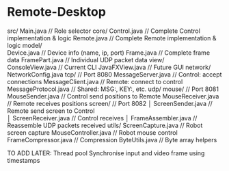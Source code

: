 # Remote-Desktop
src/
	Main.java                     // Role selector
	core/
		Control.java              // Complete Control implementation & logic
		Remote.java               // Complete Remote implementation & logic
	model/            
		Device.java               // Device info (name, ip, port)
		Frame.java                // Complete frame data
		FramePart.java            // Individual UDP packet data
	view/             
		ConsoleView.java          // Current CLI
		JavaFXView.java           // Future GUI
	network/
		NetworkConfig.java
		tcp/                      // Port 8080
			MessageServer.java    // Control: accept connections
			MessageClient.java    // Remote: connect to control
			MessageProtocol.java  // Shared: MSG:, KEY:, etc.
		udp/
			mouse/		          // Port 8081
				MouseSender.java      // Control send positions to Remote
				MouseReceiver.java    // Remote receives positions
			screen/               // Port 8082
│           	ScreenSender.java     // Remote send screen to Control  
│           	ScreenReceiver.java   // Control receives
│           	FrameAssembler.java   // Reassemble UDP packets received
	utils/
		ScreenCapture.java        // Robot screen capture
		MouseController.java      // Robot mouse control
		FrameCompressor.java      // Compression
		ByteUtils.java            // Byte array helpers
	
	




TO ADD LATER:
	Thread pool
	Synchronise input and video frame using timestamps
